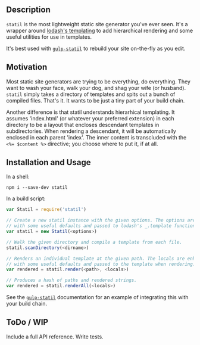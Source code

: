 ## Description

`statil` is the most lightweight static site generator you've ever seen. It's
a wrapper around [lodash's templating](https://lodash.com/docs#template) to
add hierarchical rendering and some useful utilities for use in templates.

It's best used with [`gulp-statil`](https://github.com/Mitranim/gulp-statil) to
rebuild your site on-the-fly as you edit.

## Motivation

Most static site generators are trying to be everything, do everything. They
want to wash your face, walk your dog, and shag your wife (or husband). `statil`
simply takes a directory of templates and spits out a bunch of compiled files.
That's it. It wants to be just a tiny part of your build chain.

Another difference is that statil understands hierarhical templating. It assumes
'index.html' (or whatever your preferred extension) in each directory to be a
layout that encloses descendant templates in subdirectories. When rendering a
descendant, it will be automatically enclosed in each parent 'index'. The inner
content is transcluded with the `<%= $content %>` directive; you choose where to
put it, if at all.

## Installation and Usage

In a shell:

```shell
npm i --save-dev statil
```

In a build script:

```javascript
var Statil = require('statil')

// Create a new statil instance with the given options. The options are enhanced
// with some useful defaults and passed to lodash's _.template function.
var statil = new Statil(<options>)

// Walk the given directory and compile a template from each file.
statil.scanDirectory(<dirname>)

// Renders an individual template at the given path. The locals are enhanced
// with some useful defaults and passed to the template when rendering.
var rendered = statil.render(<path>, <locals>)

// Produces a hash of paths and rendered strings.
var rendered = statil.renderAll(<locals>)
```

See the [`gulp-statil`](https://github.com/Mitranim/gulp-statil) documentation
for an example of integrating this with your build chain.

## ToDo / WIP

Include a full API reference.
Write tests.
